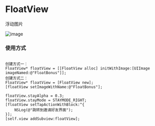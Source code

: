 # FloatView
浮动图片  

![image](https://github.com/wangrui460/FloatView/raw/master/screenshots/FloatView.gif)

### 使用方式
<pre><code>
创建方式一：
FloatView* floatView = [[FloatView alloc] initWithImage:[UIImage imageNamed:@"FloatBonus"]];
创建方式二：
FloatView* floatView = [FloatView new];
[floatView setImageWithName:@"FloatBonus"];

floatView.stayAlpha = 0.3;
floatView.stayMode = STAYMODE_RIGHT;
[floatView setTapActionWithBlock:^{
    NSLog(@"跳转到邀请好友界面");
}];
[self.view addSubview:floatView];
</code></pre>
